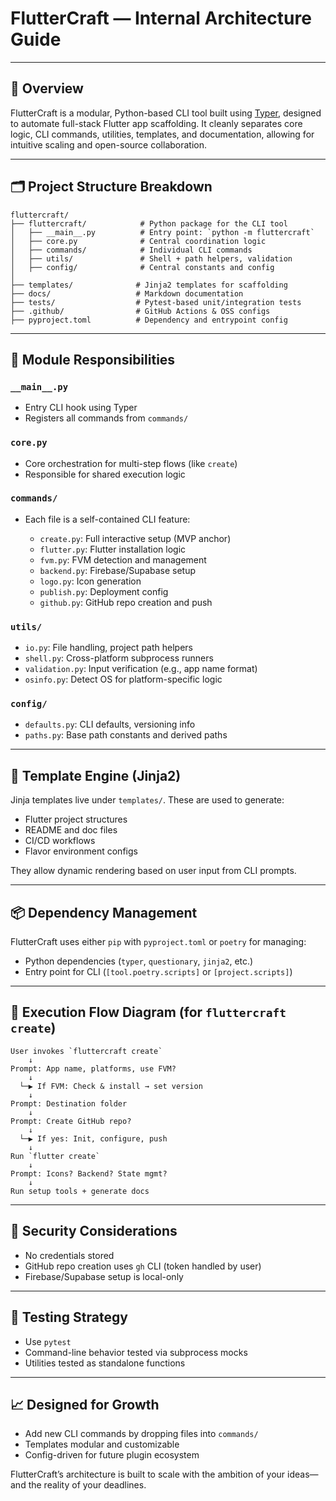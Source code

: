 # FlutterCraft — Internal Architecture Guide

---

## 🧠 Overview

FlutterCraft is a modular, Python-based CLI tool built using [Typer](https://typer.tiangolo.com/), designed to automate full-stack Flutter app scaffolding. It cleanly separates core logic, CLI commands, utilities, templates, and documentation, allowing for intuitive scaling and open-source collaboration.

---

## 🗂️ Project Structure Breakdown

```
fluttercraft/
├── fluttercraft/            # Python package for the CLI tool
│   ├── __main__.py          # Entry point: `python -m fluttercraft`
│   ├── core.py              # Central coordination logic
│   ├── commands/            # Individual CLI commands
│   ├── utils/               # Shell + path helpers, validation
│   ├── config/              # Central constants and config
│
├── templates/              # Jinja2 templates for scaffolding
├── docs/                   # Markdown documentation
├── tests/                  # Pytest-based unit/integration tests
├── .github/                # GitHub Actions & OSS configs
├── pyproject.toml          # Dependency and entrypoint config
```

---

## 🔌 Module Responsibilities

### `__main__.py`

* Entry CLI hook using Typer
* Registers all commands from `commands/`

### `core.py`

* Core orchestration for multi-step flows (like `create`)
* Responsible for shared execution logic

### `commands/`

* Each file is a self-contained CLI feature:

  * `create.py`: Full interactive setup (MVP anchor)
  * `flutter.py`: Flutter installation logic
  * `fvm.py`: FVM detection and management
  * `backend.py`: Firebase/Supabase setup
  * `logo.py`: Icon generation
  * `publish.py`: Deployment config
  * `github.py`: GitHub repo creation and push

### `utils/`

* `io.py`: File handling, project path helpers
* `shell.py`: Cross-platform subprocess runners
* `validation.py`: Input verification (e.g., app name format)
* `osinfo.py`: Detect OS for platform-specific logic

### `config/`

* `defaults.py`: CLI defaults, versioning info
* `paths.py`: Base path constants and derived paths

---

## 🧩 Template Engine (Jinja2)

Jinja templates live under `templates/`. These are used to generate:

* Flutter project structures
* README and doc files
* CI/CD workflows
* Flavor environment configs

They allow dynamic rendering based on user input from CLI prompts.

---

## 📦 Dependency Management

FlutterCraft uses either `pip` with `pyproject.toml` or `poetry` for managing:

* Python dependencies (`typer`, `questionary`, `jinja2`, etc.)
* Entry point for CLI (`[tool.poetry.scripts]` or `[project.scripts]`)

---

## 🔄 Execution Flow Diagram (for `fluttercraft create`)

```text
User invokes `fluttercraft create`
    ↓
Prompt: App name, platforms, use FVM?
    ↓
  └─▶ If FVM: Check & install → set version
    ↓
Prompt: Destination folder
    ↓
Prompt: Create GitHub repo?
    ↓
  └─▶ If yes: Init, configure, push
    ↓
Run `flutter create`
    ↓
Prompt: Icons? Backend? State mgmt?
    ↓
Run setup tools + generate docs
```

---

## 🔐 Security Considerations

* No credentials stored
* GitHub repo creation uses `gh` CLI (token handled by user)
* Firebase/Supabase setup is local-only

---

## 🧪 Testing Strategy

* Use `pytest`
* Command-line behavior tested via subprocess mocks
* Utilities tested as standalone functions

---

## 📈 Designed for Growth

* Add new CLI commands by dropping files into `commands/`
* Templates modular and customizable
* Config-driven for future plugin ecosystem

FlutterCraft’s architecture is built to scale with the ambition of your ideas—and the reality of your deadlines.
